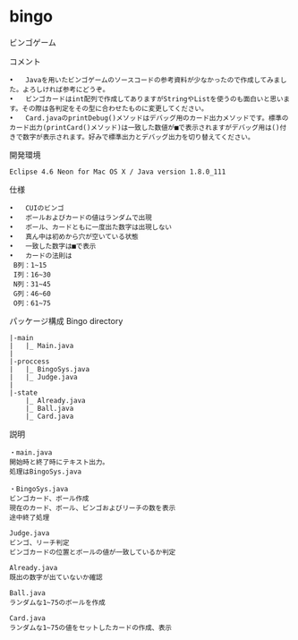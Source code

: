 # bingo

ビンゴゲーム

コメント

	•	Javaを用いたビンゴゲームのソースコードの参考資料が少なかったので作成してみました。よろしければ参考にどうぞ。
	•	ビンゴカードはint配列で作成してありますがStringやListを使うのも面白いと思います。その際は各判定をその型に合わせたものに変更してください。
	•	Card.javaのprintDebug()メソッドはデバッグ用のカード出力メソッドです。標準のカード出力(printCard()メソッド)は一致した数値が■で表示されますがデバッグ用は()付きで数字が表示されます。好みで標準出力とデバッグ出力を切り替えてください。


開発環境

	Eclipse 4.6 Neon for Mac OS X / Java version 1.8.0_111



仕様

	•	CUIのビンゴ
	•	ボールおよびカードの値はランダムで出現
	•	ボール、カードともに一度出た数字は出現しない
	•	真ん中は初めから穴が空いている状態
	•	一致した数字は■で表示
	•	カードの法則は
	 B列：1~15
	 I列：16~30
	 N列：31~45
	 G列：46~60
	 O列：61~75

パッケージ構成
Bingo directory

	|-main
	|   |_ Main.java
	|
	|-proccess
	|   |_ BingoSys.java
	|   |_ Judge.java
	|
	|-state
	    |_ Already.java
	    |_ Ball.java
	    |_ Card.java

説明

	・main.java
	開始時と終了時にテキスト出力。
	処理はBingoSys.java

	・BingoSys.java
	ビンゴカード、ボール作成
	現在のカード、ボール、ビンゴおよびリーチの数を表示
	途中終了処理

	Judge.java
	ビンゴ、リーチ判定
	ビンゴカードの位置とボールの値が一致しているか判定

	Already.java
	既出の数字が出ていないか確認

	Ball.java
	ランダムな1~75のボールを作成

	Card.java
	ランダムな1~75の値をセットしたカードの作成、表示


